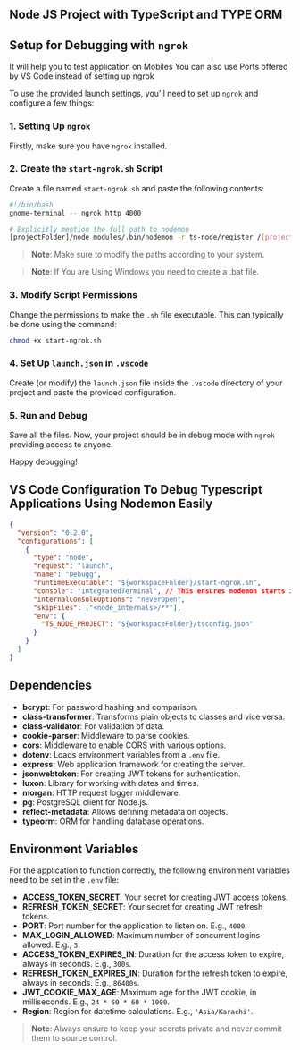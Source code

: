 ## Node JS Project with TypeScript and TYPE ORM

## Setup for Debugging with `ngrok`
It will help you to test application on Mobiles
You can also use Ports offered by VS Code instead of setting up ngrok

To use the provided launch settings, you'll need to set up `ngrok` and configure a few things:

### 1. Setting Up `ngrok`

Firstly, make sure you have `ngrok` installed.

### 2. Create the `start-ngrok.sh` Script

Create a file named `start-ngrok.sh` and paste the following contents:

```bash
#!/bin/bash
gnome-terminal -- ngrok http 4000

# Explicitly mention the full path to nodemon
[projectFolder]/node_modules/.bin/nodemon -r ts-node/register /[projectFolder]/src/server.ts
```

> **Note**: Make sure to modify the paths according to your system.

> **Note**: If You are Using Windows you need to create a .bat file.

### 3. Modify Script Permissions

Change the permissions to make the `.sh` file executable. This can typically be done using the command:

```bash
chmod +x start-ngrok.sh
```

### 4. Set Up `launch.json` in `.vscode`

Create (or modify) the `launch.json` file inside the `.vscode` directory of your project and paste the provided configuration.

### 5. Run and Debug

Save all the files. Now, your project should be in debug mode with `ngrok` providing access to anyone.

Happy debugging!

## VS Code Configuration To Debug Typescript Applications Using Nodemon Easily

```json
{
  "version": "0.2.0",
  "configurations": [
    {
      "type": "node",
      "request": "launch",
      "name": "Debugg",
      "runtimeExecutable": "${workspaceFolder}/start-ngrok.sh",
      "console": "integratedTerminal", // This ensures nodemon starts in the VS Code terminal
      "internalConsoleOptions": "neverOpen",
      "skipFiles": ["<node_internals>/**"],
      "env": {
        "TS_NODE_PROJECT": "${workspaceFolder}/tsconfig.json"
      }
    }
  ]
}
```

## Dependencies

- **bcrypt**: For password hashing and comparison.
- **class-transformer**: Transforms plain objects to classes and vice versa.
- **class-validator**: For validation of data.
- **cookie-parser**: Middleware to parse cookies.
- **cors**: Middleware to enable CORS with various options.
- **dotenv**: Loads environment variables from a `.env` file.
- **express**: Web application framework for creating the server.
- **jsonwebtoken**: For creating JWT tokens for authentication.
- **luxon**: Library for working with dates and times.
- **morgan**: HTTP request logger middleware.
- **pg**: PostgreSQL client for Node.js.
- **reflect-metadata**: Allows defining metadata on objects.
- **typeorm**: ORM for handling database operations.

## Environment Variables

For the application to function correctly, the following environment variables need to be set in the `.env` file:

- **ACCESS_TOKEN_SECRET**: Your secret for creating JWT access tokens.
- **REFRESH_TOKEN_SECRET**: Your secret for creating JWT refresh tokens.
- **PORT**: Port number for the application to listen on. E.g., `4000`.
- **MAX_LOGIN_ALLOWED**: Maximum number of concurrent logins allowed. E.g., `3`.
- **ACCESS_TOKEN_EXPIRES_IN**: Duration for the access token to expire, always in seconds. E.g., `300s`.
- **REFRESH_TOKEN_EXPIRES_IN**: Duration for the refresh token to expire, always in seconds. E.g., `86400s`.
- **JWT_COOKIE_MAX_AGE**: Maximum age for the JWT cookie, in milliseconds. E.g., `24 * 60 * 60 * 1000`.
- **Region**: Region for datetime calculations. E.g., `'Asia/Karachi'`.

> **Note**: Always ensure to keep your secrets private and never commit them to source control.

